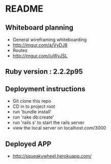 # README

## Whiteboard planning

 * General wireframing whiteboarding
 * http://imgur.com/a/VyDJ8
 * Routes
 * http://imgur.com/iuWvJSL

## Ruby version : 2.2.2p95

## Deployment instructions

 * Git clone this repo
 * CD in to project root
 * run 'bundle install'
 * run 'rake db:create'
 * run 'rails s' to start the rails server
 * view the local server on localhost.com/3000

## Deployed APP

 * http://squeakywheel.herokuapp.com/ 
